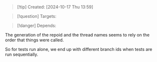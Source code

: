 
>[!tip] Created: [2024-10-17 Thu 13:59]

>[!question] Targets: 

>[!danger] Depends: 

The generation of the repoid and the thread names seems to rely on the order that things were called.

So for tests run alone, we end up with different branch ids when tests are run sequentially.